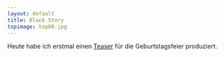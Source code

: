 ```yaml
---
layout: default
title: Black Story
topimage: top00.jpg
---
```


Heute habe ich erstmal einen [Teaser](bilder.html#20060222) für die Geburtstagsfeier produziert.

